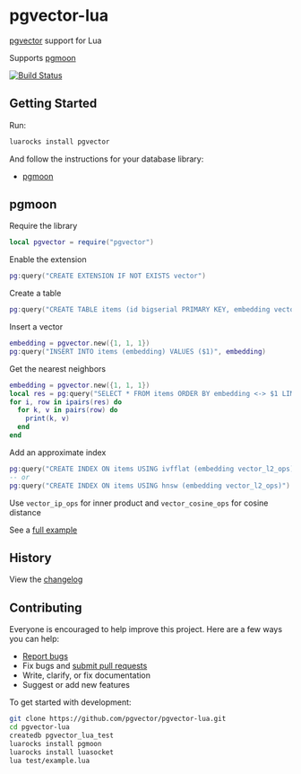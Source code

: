 # pgvector-lua

[pgvector](https://github.com/pgvector/pgvector) support for Lua

Supports [pgmoon](https://github.com/leafo/pgmoon)

[![Build Status](https://github.com/pgvector/pgvector-lua/workflows/build/badge.svg?branch=master)](https://github.com/pgvector/pgvector-lua/actions)

## Getting Started

Run:

```sh
luarocks install pgvector
```

And follow the instructions for your database library:

- [pgmoon](#pgmoon)

## pgmoon

Require the library

```lua
local pgvector = require("pgvector")
```

Enable the extension

```lua
pg:query("CREATE EXTENSION IF NOT EXISTS vector")
```

Create a table

```lua
pg:query("CREATE TABLE items (id bigserial PRIMARY KEY, embedding vector(3))")
```

Insert a vector

```lua
embedding = pgvector.new({1, 1, 1})
pg:query("INSERT INTO items (embedding) VALUES ($1)", embedding)
```

Get the nearest neighbors

```lua
embedding = pgvector.new({1, 1, 1})
local res = pg:query("SELECT * FROM items ORDER BY embedding <-> $1 LIMIT 5", embedding)
for i, row in ipairs(res) do
  for k, v in pairs(row) do
    print(k, v)
  end
end
```

Add an approximate index

```lua
pg:query("CREATE INDEX ON items USING ivfflat (embedding vector_l2_ops) WITH (lists = 100)")
-- or
pg:query("CREATE INDEX ON items USING hnsw (embedding vector_l2_ops)")
```

Use `vector_ip_ops` for inner product and `vector_cosine_ops` for cosine distance

See a [full example](test/example.lua)

## History

View the [changelog](https://github.com/pgvector/pgvector-lua/blob/master/CHANGELOG.md)

## Contributing

Everyone is encouraged to help improve this project. Here are a few ways you can help:

- [Report bugs](https://github.com/pgvector/pgvector-lua/issues)
- Fix bugs and [submit pull requests](https://github.com/pgvector/pgvector-lua/pulls)
- Write, clarify, or fix documentation
- Suggest or add new features

To get started with development:

```sh
git clone https://github.com/pgvector/pgvector-lua.git
cd pgvector-lua
createdb pgvector_lua_test
luarocks install pgmoon
luarocks install luasocket
lua test/example.lua
```
